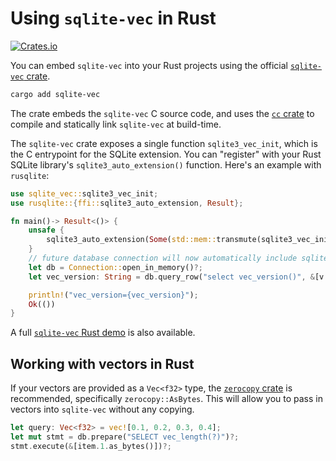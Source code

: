 # Using `sqlite-vec` in Rust
[![Crates.io](https://img.shields.io/crates/v/sqlite-vec?logo=rust)](https://crates.io/crates/sqlite-vec)

You can embed `sqlite-vec` into your Rust projects using the official
[`sqlite-vec` crate](https://crates.io/crates/sqlite-vec).

```bash
cargo add sqlite-vec
```

The crate embeds the `sqlite-vec` C source code, and uses the
[`cc` crate](https://crates.io/crates/sqlite-vec) to compile and statically link
`sqlite-vec` at build-time.

The `sqlite-vec` crate exposes a single function `sqlite3_vec_init`, which is
the C entrypoint for the SQLite extension. You can "register" with your Rust
SQLite library's `sqlite3_auto_extension()` function. Here's an example with
`rusqlite`:

```rs
use sqlite_vec::sqlite3_vec_init;
use rusqlite::{ffi::sqlite3_auto_extension, Result};

fn main()-> Result<()> {
    unsafe {
        sqlite3_auto_extension(Some(std::mem::transmute(sqlite3_vec_init as *const ())));
    }
    // future database connection will now automatically include sqlite-vec functions!
    let db = Connection::open_in_memory()?;
    let vec_version: String = db.query_row("select vec_version()", &[v.as_bytes()], |x| x.get(0)?)?;

    println!("vec_version={vec_version}");
    Ok(())
}
```

A full [`sqlite-vec` Rust demo](#TODO) is also available.

## Working with vectors in Rust

If your vectors are provided as a `Vec<f32>` type, the [`zerocopy` crate](https://crates.io/crates/zerocopy) is recommended, specifically `zerocopy::AsBytes`.  This will allow you to pass in vectors into `sqlite-vec` without any copying.

```rs
let query: Vec<f32> = vec![0.1, 0.2, 0.3, 0.4];
let mut stmt = db.prepare("SELECT vec_length(?)")?;
stmt.execute(&[item.1.as_bytes()])?;
```
